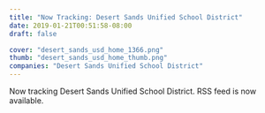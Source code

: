 ```yaml
---
title: "Now Tracking: Desert Sands Unified School District"
date: 2019-01-21T00:51:58-08:00
draft: false

cover: "desert_sands_usd_home_1366.png"
thumb: "desert_sands_usd_home_thumb.png"
companies: "Desert Sands Unified School District"
---
```


Now tracking Desert Sands Unified School District.  RSS feed is now available.